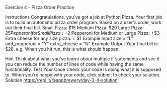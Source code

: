 Exercise 4 - Pizza Order Practice

Instructions
Congratulations, you've got a job at Python Pizza. Your first job is to build an automatic pizza order program.
Based on a user's order, work out their final bill.
Small Pizza: $15
Medium Pizza: $20
Large Pizza: $25
Pepperoni for Small Pizza: +$2
Pepperoni for Medium or Large Pizza: +$3
Extra cheese for any size pizza: + $1
Example Input
size = "L"
add_pepperoni = "Y"
extra_cheese = "N"
Example Output
Your final bill is: $28.
e.g. When you hit run, this is what should happen:

Hint
Think about what you've learnt about multiple if statements and see if you can reduce the number of lines of code while having the same functionality.
Test Your Code
Check your code is doing what it is supposed to. When you're happy with your code, click submit to check your solution.
Solution
https://repl.it/@appbrewery/day-3-4-solution